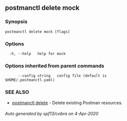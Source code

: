 ## postmanctl delete mock



### Synopsis



```
postmanctl delete mock [flags]
```

### Options

```
  -h, --help   help for mock
```

### Options inherited from parent commands

```
      --config string   config file (default is $HOME/.postmanctl.yaml)
```

### SEE ALSO

* [postmanctl delete](postmanctl_delete.md)	 - Delete existing Postman resources.

###### Auto generated by spf13/cobra on 4-Apr-2020
